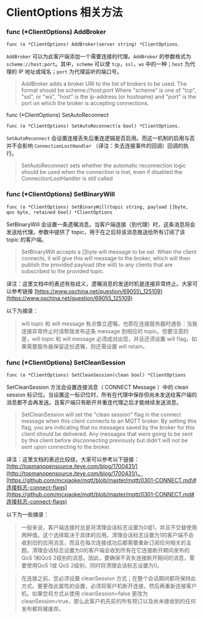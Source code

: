 # ClientOptions 相关方法

### func \(\*ClientOptions\) AddBroker

```
func (o *ClientOptions) AddBroker(server string) *ClientOptions.
```

`AddBroker` 可以为此客户端添加一个需要连接的代理。`AddBroker` 的参数格式为 `scheme://host:port`。其中，`scheme` 可以使 `tcp`，`ssl`，`ws` 中的一种；`host` 为代理的 IP 地址或域名；`port` 为代理监听的端口号。

> AddBroker adds a broker URI to the list of brokers to be used. The format should be scheme://host:port Where "scheme" is one of "tcp", "ssl", or "ws", "host" is the ip-address \(or hostname\) and "port" is the port on which the broker is accepting connections.

func \(\*ClientOptions\) SetAutoReconnect

```
func (o *ClientOptions) SetAutoReconnect(a bool) *ClientOptions.
```

`SetAutoReconnect` 会设置连接丢失后重连逻辑是否启用。而这一机制的启用与否并不会影响 `ConnectionLostHandler` （译注：失去连接事件的回调）回调的执行。

> SetAutoReconnect sets whether the automatic reconnection logic should be used when the connection is lost, even if disabled the ConnectionLostHandler is still called

### func \(\*ClientOptions\) SetBinaryWill

```
func (o *ClientOptions) SetBinaryWill(topic string, payload []byte, qos byte, retained bool) *ClientOptions
```

SetBinaryWill 会设置一条遗嘱消息。当客户端连接（到代理）时，这条消息将会发送给代理。参数中提供了 topic，用于在之后将该消息推送给所有订阅了该 topic 的客户端。

> SetBinaryWill accepts a \[\]byte will message to be set. When the client connects, it will give this will message to the broker, which will then publish the provided payload \(the will\) to any clients that are subscribed to the provided topic.

译注：这里文档中的表述有些歧义，遗嘱消息的发送时机是连接异常终止。大家可以参考链接 [https://www.oschina.net/question/69055\_125109](https://www.oschina.net/question/69055_125109)

以下为摘录：

> will topic 和 will message 有点像立遗嘱。也即在连接服务器时通告：当我连接异常终止时请帮我发布这条 message 到相应的 topic。但要注意的是，will topic 和 will message 必须成对出现，并且还须设置 will flag。如果需要服务器保留这份遗嘱，则还需设置 will retain。

### func \(\*ClientOptions\) SetCleanSession

```
func (o *ClientOptions) SetCleanSession(clean bool) *ClientOptions
```

SetCleanSession 方法会设置连接消息（ CONNECT Message ）中的 clean session 标识位。当设置这一标识位时，所有在代理中保存但尚未发送给客户端的消息都不会再发送。且客户端只有断开并重连代理之后才能继续发送消息。

> SetCleanSession will set the "clean session" flag in the connect message when this client connects to an MQTT broker. By setting this flag, you are indicating that no messages saved by the broker for this client should be delivered. Any messages that were going to be sent by this client before disconnecting previously but didn't will not be sent upon connecting to the broker.

译注：这里文档的表述比较绕，大家可以参考以下链接：[http://topmanopensource.iteye.com/blog/1700431/](http://topmanopensource.iteye.com/blog/1700431/)，[https://github.com/mcxiaoke/mqtt/blob/master/mqtt/0301-CONNECT.md\#连接标志-connect-flags](https://github.com/mcxiaoke/mqtt/blob/master/mqtt/0301-CONNECT.md#连接标志-connect-flags)

以下为一些摘录：

> 一般来说，客户端连接时总是将清理会话标志设置为0或1，并且不交替使用两种值。这个选择取决于具体的应用。清理会话标志设置为1的客户端不会收到旧的应用消息，而且在每次连接成功后都需要重新订阅任何相关的主题。清理会话标志设置为0的客户端会收到所有在它连接断开期间发布的QoS 1和QoS 2级别的消息。因此，要确保不丢失连接断开期间的消息，需要使用QoS 1或 QoS 2级别，同时将清理会话标志设置为0。

> 在连接之前，您必须设置 cleanSession 方式；在整个会话期间都将保持此方式。要更改此属性的设置，必须将客户机断开连接，然后再重新连接客户机。如果您将方式从使用 cleanSession=false 更改为 cleanSession=true，那么此客户机先前的所有预订以及尚未接收到的任何发布都将被废弃。





